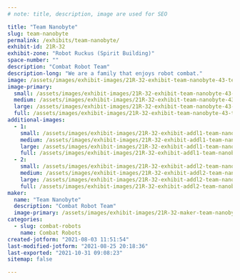 ```yaml
---
# note: title, description, image are used for SEO

title: "Team Nanobyte"
slug: team-nanobyte
permalink: /exhibits/team-nanobyte/
exhibit-id: 21R-32
exhibit-zone: "Robot Ruckus (Spirit Building)"
space-number: ""
description: "Combat Robot Team"
description-long: "We are a family that enjoys robot combat."
image: /assets/images/exhibit-images/21R-32-exhibit-team-nanobyte-43-team-nanobyte-logo-771-large.jpg
image-primary: 
  small: /assets/images/exhibit-images/21R-32-exhibit-team-nanobyte-43-team-nanobyte-logo-771-small.jpg
  medium: /assets/images/exhibit-images/21R-32-exhibit-team-nanobyte-43-team-nanobyte-logo-771-medium.jpg
  large: /assets/images/exhibit-images/21R-32-exhibit-team-nanobyte-43-team-nanobyte-logo-771-large.jpg
  full: /assets/images/exhibit-images/21R-32-exhibit-team-nanobyte-43-team-nanobyte-logo-771-full.jpg
additional-images: 
  - 1:
    small: /assets/images/exhibit-images/21R-32-exhibit-addl1-team-nanobyte-cybershock-photo-small.jpg
    medium: /assets/images/exhibit-images/21R-32-exhibit-addl1-team-nanobyte-cybershock-photo-medium.jpg
    large: /assets/images/exhibit-images/21R-32-exhibit-addl1-team-nanobyte-cybershock-photo-large.jpg
    full: /assets/images/exhibit-images/21R-32-exhibit-addl1-team-nanobyte-cybershock-photo-full.jpg
  - 2:
    small: /assets/images/exhibit-images/21R-32-exhibit-addl2-team-nanobyte-doomzday-pic-small.jpg
    medium: /assets/images/exhibit-images/21R-32-exhibit-addl2-team-nanobyte-doomzday-pic-medium.jpg
    large: /assets/images/exhibit-images/21R-32-exhibit-addl2-team-nanobyte-doomzday-pic-large.jpg
    full: /assets/images/exhibit-images/21R-32-exhibit-addl2-team-nanobyte-doomzday-pic-full.jpg
maker: 
  name: "Team Nanobyte"
  description: "Combat Robot Team"
  image-primary: /assets/images/exhibit-images/21R-32-maker-team-nanobyte-team-nanobyte-logo-medium.jpg
categories: 
  - slug: combat-robots
    name: Combat Robots
created-jotform: "2021-08-03 11:51:54"
last-modified-jotform: "2021-08-25 20:18:36"
last-exported: "2021-10-31 09:08:23"
sitemap: false

---
```

